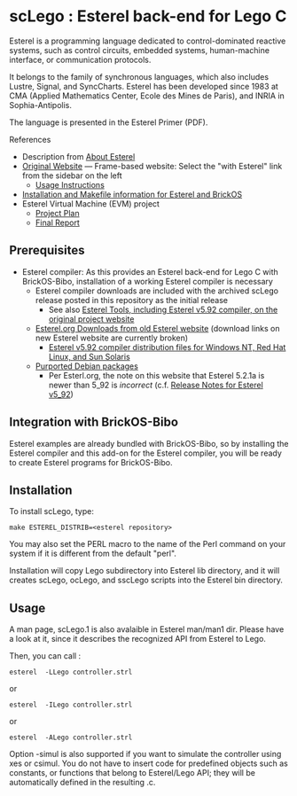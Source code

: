 scLego : Esterel back-end for Lego C
====================================
Esterel is a programming language dedicated to control-dominated reactive systems, such as control circuits, embedded systems, human-machine interface, or communication protocols.

It belongs to the family of synchronous languages, which also includes Lustre, Signal, and SyncCharts. Esterel has been developed since 1983 at CMA (Applied Mathematics Center, Ecole des Mines de Paris), and INRIA in Sophia-Antipolis.	

The language is presented in the Esterel Primer (PDF).

References
* Description from [About Esterel](https://web.archive.org/web/20071219203108/https://www-sop.inria.fr/esterel.org/Html/About/AboutEsterel.htm)
* [Original Website](https://web.imt-atlantique.fr/x-info/lego/) — Frame-based website: Select the "with Esterel" link from the sidebar on the left
  + [Usage Instructions](https://web.imt-atlantique.fr/x-info/lego/scLego.html)
* [Installation and Makefile information for Esterel and BrickOS](https://web.archive.org/web/20080609035841/http://www.informatik.uni-kiel.de/%7Eesterel/)
* Esterel Virtual Machine (EVM) project
  + [Project Plan](https://www1.cs.columbia.edu/~sedwards/classes/2002/w4995-02/vasee-lit.pdf)
  + [Final Report](https://www1.cs.columbia.edu/~sedwards/classes/2002/w4995-02/vasee-final.pdf)


## Prerequisites
* Esterel compiler:  As this provides an Esterel back-end for Lego C with BrickOS-Bibo, installation of a working Esterel compiler is necessary
  + Esterel compiler downloads are included with the archived scLego release posted in this repository as the initial release
    - See also [Esterel Tools, including Esterel v5.92 compiler, on the original project website](https://web.imt-atlantique.fr/x-info/lego/esterel-tools/)
  + [Esterel.org Downloads from old Esterel website](http://www-sop.inria.fr/esterel.org/filesv5_92/Html/Downloads/Soft/SoftwareDownloads.htm) (download links on new Esterel website are currently broken)
    - [Esterel v5.92 compiler distribution files for Windows NT, Red Hat Linux, and Sun Solaris](https://www-sop.inria.fr/esterel.org/filesv5_92/Html/Downloads/Soft/Ev592Downloads.htm)
  + [Purported Debian packages](https://www.df7cb.de/debian/esterel/)
    - Per Esterl.org, the note on this website that Esterel 5.2.1a is newer than 5_92 is _incorrect_ (c.f. [Release Notes for Esterel v5_92](http://www-sop.inria.fr/esterel.org/filesv5_92/Html/Downloads/Soft/ReleaseNotesV592.htm))
  

## Integration with BrickOS-Bibo
Esterel examples are already bundled with BrickOS-Bibo, so by installing
the Esterel compiler and this add-on for the Esterel compiler, you will
be ready to create Esterel programs for BrickOS-Bibo.


## Installation
To install scLego, type:

   `make ESTEREL_DISTRIB=<esterel repository>`

You may also set the PERL macro to the name of the Perl command on
your system if it is different from the default "perl".

Installation will copy Lego subdirectory into Esterel lib directory,
and it will creates scLego, ocLego, and sscLego scripts into the Esterel
bin directory.


## Usage
A man page, scLego.1 is also avalaible in Esterel man/man1 dir. Please
have a look at it, since it describes the recognized API from Esterel
to Lego.

Then, you can call :

   `esterel  -LLego controller.strl`

or

   `esterel  -ILego controller.strl`

or

   `esterel  -ALego controller.strl`

Option -simul is also supported if you want to simulate the controller 
using xes or csimul.  You do not have to insert code for predefined
objects such as constants, or functions that belong to Esterel/Lego
API; they will be automatically defined in the resulting .c.
